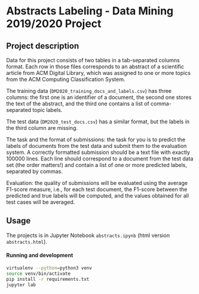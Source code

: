 # Abstracts Labeling - Data Mining 2019/2020 Project

## Project description

Data for this project consists of two tables in a tab-separated columns format. Each row in those files corresponds to an abstract of a scientific article from ACM Digital Library, which was assigned to one or more topics from the ACM Computing Classification System.

The training data (`DM2020_training_docs_and_labels.csv`) has three columns: the first one is an identifier of a document, the second one stores the text of the abstract, and the third one contains a list of comma-separated topic labels.

The test data (`DM2020_test_docs.csv`) has a similar format, but the labels in the third column are missing.

The task and the format of submissions: the task for you is to predict the labels of documents from the test data and submit them to the evaluation system. A correctly formatted submission should be a text file with exactly 100000 lines. Each line should correspond to a document from the test data set (the order matters!) and contain a list of one or more predicted labels, separated by commas.

Evaluation: the quality of submissions will be evaluated using the average F1-score measure, i.e., for each test document, the F1-score between the predicted and true labels will be computed, and the values obtained for all test cases will be averaged.

## Usage
The projects is in Jupyter Notebook `abstracts.ipynb` (html version `abstracts.html`).

#### Running and development
```bash
virtualenv --python=python3 venv
source venv/bin/activate
pip install -r requirements.txt
jupyter lab
```
